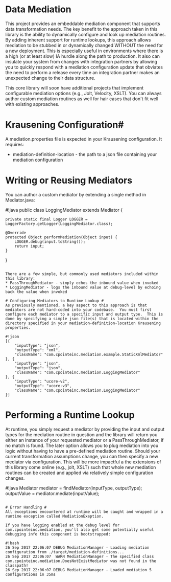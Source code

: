 # Data Mediation #
This project provides an embeddable mediation component that supports data transformation needs.  The key benefit to the approach taken in this library is the ability to dynamically configure and look up mediation routines.  By adding inherent support for runtime lookups, this approach allows mediation to be stubbed in or dynamically changed WITHOUT the need for a new deployment.  This is especially useful in environments where there is a high (or at least slow) IA hurdle along the path to production.  It also can insulate your system from changes with integration partners by allowing you to quickly respond with a mediation configuration update that obviates the need to perform a release every time an integration partner makes an unexpected change to their data structure.

This core library will soon have additional projects that implement configurable mediation options (e.g., Jolt, Velocity, XSLT).  You can always author custom mediation routines as well for hair cases that don't fit well with existing approaches.

# Krausening Configuration#
A mediation.properties file is expected in your Krausening configuration.  It requires:
* mediation-definition-location - the path to a json file containing your mediation configuration

# Writing or Reusing Mediators #
You can author a custom mediator by extending a single method in Mediator.java:

#!java
public class LoggingMediator extends Mediator {

    private static final Logger LOGGER = LoggerFactory.getLogger(LoggingMediator.class);

    @Override
    protected Object performMediation(Object input) {
        LOGGER.debug(input.toString());
        return input;
    }

}
```  

There are a few simple, but commonly used mediators included within this library:
* PassThroughMediator - simply echos the inbound value when invoked
* LoggingMediator - logs the inbound value at debug-level by echoing back the value when invoked

# Configuring Mediators to Runtime Lookup #
As previously mentioned, a key aspect to this approach is that mediators are not hard-coded into your codebase.  You must first configure each mediator to a specific input and output type.  This is done by specifying a simple json file(s) that is located within the directory specified in your mediation-definition-location Krausening properties.

#!json
[{
	"inputType": "json",
	"outputType": "xml",
	"className": "com.cpointeinc.mediation.example.StaticXmlMediator"
}, {
	"inputType": "json",
	"outputType": "json",
	"className": "com.cpointeinc.mediation.LoggingMediator"
}, {
	"inputType": "ucore-v2",
	"outputType": "ucore-v3",
	"className": "com.cpointeinc.mediation.LoggingMediator"
}]
```

# Performing a Runtime Lookup #
At runtime, you simply request a mediator by providing the input and output types for the mediation routine in question and the library will return you either an instance of your requested mediator or a PassThroughMediator, if no match is found.  The later option allows you to plug mediation into you logic without having to have a pre-defined mediation routine.  Should your current transformation assumptions change, you can then specify a new mediator via configuration.  This will be more impactful a the extensions of this library come online (e.g., jolt, XSLT) such that whole new mediation routines can be created and applied via relatively simple configuration changes. 

#!java
Mediator mediator = findMediator(inputType, outputType);
outputValue = mediator.mediate(inputValue);
```

# Error Handling #
All exceptions encountered at runtime will be caught and wrapped in a runtime exception called MediationExeption.

If you have logging enabled at the debug level for com.cpointeinc.mediation, you'll also get some potentially useful debugging info this component is bootstrapped:

#!bash
26 Sep 2017 22:06:07 DEBUG MediationManager - Loading mediation configuration from ./target/mediation-definitions...
26 Sep 2017 22:06:07  WARN MediationManager - The specified class com.cpointeinc.mediation.DoesNotExistMediator was not found in the classpath!
26 Sep 2017 22:06:07 DEBUG MediationManager - Loaded mediation 5 configurations in 35ms
```